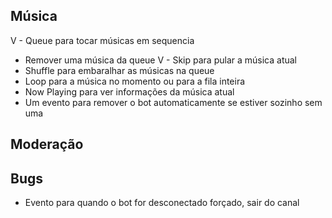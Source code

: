 ## Música
V - Queue para tocar músicas em sequencia
- Remover uma música da queue
V - Skip para pular a música atual
- Shuffle para embaralhar as músicas na queue
- Loop para a música no momento ou para a fila inteira
- Now Playing para ver informações da música atual
- Um evento para remover o bot automaticamente se estiver sozinho sem uma

## Moderação

## Bugs
- Evento para quando o bot for desconectado forçado, sair do canal